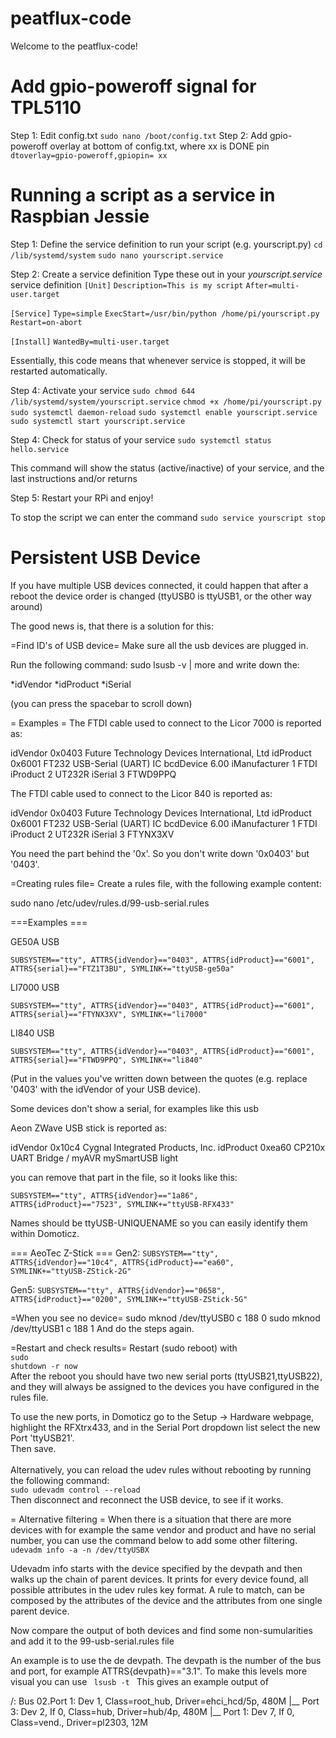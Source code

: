 
# peatflux-code

Welcome to the peatflux-code!

# Add gpio-poweroff signal for TPL5110
Step 1: Edit config.txt
`sudo nano /boot/config.txt`
Step 2: Add gpio-poweroff overlay at bottom of config.txt, where xx is DONE pin
`dtoverlay=gpio-poweroff,gpiopin= xx`

# Running a script as a service in Raspbian Jessie #

Step 1: Define the service definition to run your script (e.g. yourscript.py)
`cd /lib/systemd/system`
`sudo nano yourscript.service`

Step 2: Create a service definition
Type these out in your _yourscript.service_ service definition
`[Unit]`
`Description=This is my script`
`After=multi-user.target`

`[Service]`
`Type=simple`
`ExecStart=/usr/bin/python /home/pi/yourscript.py`
`Restart=on-abort`

`[Install]`
`WantedBy=multi-user.target`

Essentially, this code means that whenever service is stopped, it will be restarted automatically.

Step 4: Activate your service
`sudo chmod 644 /lib/systemd/system/yourscript.service`
`chmod +x /home/pi/yourscript.py`
`sudo systemctl daemon-reload`
`sudo systemctl enable yourscript.service`
`sudo systemctl start yourscript.service`

Step 4: Check for status of your service
`sudo systemctl status hello.service`

This command will show the status (active/inactive) of your service, and the last instructions and/or returns

Step 5: Restart your RPi and enjoy!

To stop the script we can enter the command
`sudo service yourscript stop`

# Persistent USB Device #

If you have multiple USB devices connected, it could happen that after a reboot the device order is changed (ttyUSB0 is ttyUSB1, or the other way around)

The good news is, that there is a solution for this:

=Find ID's of USB device=
Make sure all the usb devices are plugged in.

Run the following command:
sudo lsusb -v | more
and write down the:

 *idVendor
 *idProduct
 *iSerial

(you can press the spacebar to scroll down)

= Examples =
The FTDI cable used to connect to the Licor 7000 is reported as:
  
  idVendor           0x0403 Future Technology Devices International, Ltd
  idProduct          0x6001 FT232 USB-Serial (UART) IC
  bcdDevice            6.00
  iManufacturer           1 FTDI
  iProduct                2 UT232R
  iSerial                 3 FTWD9PPQ

The FTDI cable used to connect to the Licor 840 is reported as:

  idVendor           0x0403 Future Technology Devices International, Ltd
  idProduct          0x6001 FT232 USB-Serial (UART) IC
  bcdDevice            6.00
  iManufacturer           1 FTDI
  iProduct                2 UT232R
  iSerial                 3 FTYNX3XV

You need the part behind the '0x'. So you don't write down '0x0403' but '0403'.

=Creating rules file=
Create a rules file, with the following example content:

sudo nano /etc/udev/rules.d/99-usb-serial.rules

===Examples ===


GE50A USB

`SUBSYSTEM=="tty", ATTRS{idVendor}=="0403", ATTRS{idProduct}=="6001", ATTRS{serial}=="FTZ1T3BU", SYMLINK+="ttyUSB-ge50a"`

LI7000 USB

`SUBSYSTEM=="tty", ATTRS{idVendor}=="0403", ATTRS{idProduct}=="6001", ATTRS{serial}=="FTYNX3XV", SYMLINK+="li7000"`

LI840 USB

`SUBSYSTEM=="tty", ATTRS{idVendor}=="0403", ATTRS{idProduct}=="6001", ATTRS{serial}=="FTWD9PPQ", SYMLINK+="li840"`


(Put in the values you've written down between the quotes (e.g. replace '0403' with the idVendor of your USB device).

Some devices don't show a serial, for examples like this usb

Aeon ZWave USB stick is reported as:

  idVendor           0x10c4 Cygnal Integrated Products, Inc.
  idProduct          0xea60 CP210x UART Bridge / myAVR mySmartUSB light
  
you can remove that part in the file, so it looks like this:

<code>SUBSYSTEM=="tty", ATTRS{idVendor}=="1a86", ATTRS{idProduct}=="7523", SYMLINK+="ttyUSB-RFX433"</code>

Names should be ttyUSB-UNIQUENAME so you can easily identify them within Domoticz.

=== AeoTec Z-Stick ===
Gen2:
<code>SUBSYSTEM=="tty", ATTRS{idVendor}=="10c4", ATTRS{idProduct}=="ea60", SYMLINK+="ttyUSB-ZStick-2G" </code>

Gen5:
<code>SUBSYSTEM=="tty", ATTRS{idVendor}=="0658", ATTRS{idProduct}=="0200", SYMLINK+="ttyUSB-ZStick-5G"</code>

=When you see no device=
 sudo mknod /dev/ttyUSB0 c 188 0
 sudo mknod /dev/ttyUSB1 c 188 1
And do the steps again.

=Restart and check results=
Restart (sudo reboot) with<br>
<code>sudo shutdown -r now</code><br>
After the reboot you should have two new serial ports (ttyUSB21,ttyUSB22), and they will always be assigned to the devices you have configured in the rules file.<br>

To use the new ports, in Domoticz go to the Setup -> Hardware webpage, highlight the RFXtrx433, and in the Serial Port dropdown list select the new Port 'ttyUSB21'. <br>
Then save.<br>
<br>
Alternatively, you can reload the udev rules without rebooting by running the following command:<br>
<code>sudo  udevadm control --reload</code><br>
Then disconnect and reconnect the USB device, to see if it works.

= Alternative filtering =
When there is a situation that there are more devices with for example the same vendor and product and have no serial number, you can use the command below to add some other filtering.
<code>
udevadm info -a -n /dev/ttyUSBX
</code>

Udevadm info starts with the device specified by the devpath and then walks up the chain of parent devices. It prints for every device found, all possible attributes in the udev rules key format. A rule to match, can be composed by the attributes of the device and the attributes from one single parent device.

Now compare the output of both devices and find some non-sumularities and add it to the 99-usb-serial.rules file

An example is to use the de devpath. The devpath is the number of the bus and port, for example ATTRS{devpath}=="3.1". To make this levels more visual you can use
<code>
lsusb -t
</code>
This gives an example output of

/:  Bus 02.Port 1: Dev 1, Class=root_hub, Driver=ehci_hcd/5p, 480M
    |__ Port 3: Dev 2, If 0, Class=hub, Driver=hub/4p, 480M
        |__ Port 1: Dev 7, If 0, Class=vend., Driver=pl2303, 12M

